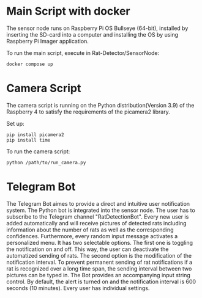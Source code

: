 # Main Script with docker

The sensor node runs on Raspberry Pi OS Bullseye (64-bit), installed by inserting the SD-card into a computer and installing the OS by using Raspberry Pi Imager application.

To run the main script, execute in Rat-Detector/SensorNode:

```
docker compose up
```

# Camera Script

The camera script is running on the Python distribution(Version 3.9) of the Raspberry 4 to satisfy the requirements of the picamera2 library.

Set up:

```
pip install picamera2
pip install time
```

To run the camera script:

```
python /path/to/run_camera.py
```

# Telegram Bot

The Telegram Bot aimes to provide a direct and intuitive user notification system. The Python bot is integrated into the sensor node. The user has to subscribe to the Telegram channel "RatDetectionBot". Every new user is added automatically and will receive pictures of detected rats including information about the number of rats as well as the corresponding confidences. Furthermore, every random input message activates a personalized menu. It has two selectable options. The first one is toggling the notification on and off. This way, the user can deactivate the automatized sending of rats. The second option is the modification of the notification interval. To prevent permanent sending of rat notifications if a rat is recognized over a long time span, the sending interval between two pictures can be typed in. The Bot provides an accompanying input string control. By default, the alert is turned on and the notification interval is 600 seconds (10 minutes). Every user has individual settings.  
